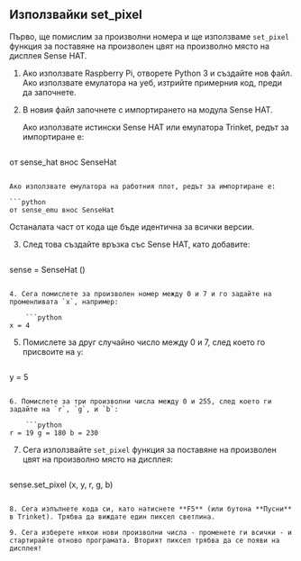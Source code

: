 ## Използвайки set_pixel

Първо, ще помислим за произволни номера и ще използваме `set_pixel` функция за поставяне на произволен цвят на произволно място на дисплея Sense HAT.

1. Ако използвате Raspberry Pi, отворете Python 3 и създайте нов файл. Ако използвате емулатора на уеб, изтрийте примерния код, преди да започнете.

2. В новия файл започнете с импортирането на модула Sense HAT.
    
    Ако използвате истински Sense HAT или емулатора Trinket, редът за импортиране е:
    
    ```python
от sense_hat внос SenseHat
```

Ако използвате емулатора на работния плот, редът за импортиране е:

```python
от sense_emu внос SenseHat
```

Останалата част от кода ще бъде идентична за всички версии.

3. След това създайте връзка със Sense HAT, като добавите:
    
    ```python
sense = SenseHat ()
```

4. Сега помислете за произволен номер между 0 и 7 и го задайте на променливата `x`, например:
    
    ```python
х = 4
```

5. Помислете за друг случайно число между 0 и 7, след което го присвоите на `y`:
    
    ```python
y = 5
```

6. Помислете за три произволни числа между 0 и 255, след което ги задайте на `r`, `g`, и `b`:
    
    ```python
r = 19 g = 180 b = 230
```

7. Сега използвайте `set_pixel` функция за поставяне на произволен цвят на произволно място на дисплея:
    
    ```python
sense.set_pixel (х, у, r, g, b)
```

8. Сега изпълнете кода си, като натиснете **F5** (или бутона **Пусни** в Trinket). Трябва да виждате един пиксел светлина.

9. Сега изберете някои нови произволни числа - променете ги всички - и стартирайте отново програмата. Вторият пиксел трябва да се появи на дисплея!